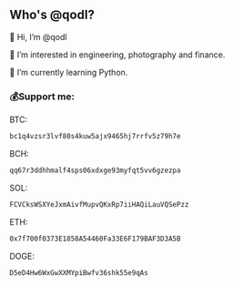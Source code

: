 ## Who's @qodl?
👋 Hi, I’m @qodl

👀 I’m interested in engineering, photography and finance.

🌱 I’m currently learning Python.

### 💰Support me:

BTC: 
```bash
bc1q4vzsr3lvf80s4kuw5ajx9465hj7rrfv5z79h7e
```
BCH:
```bash
qq67r3ddhhmalf4sps06xdxge93myfqt5vv6gzezpa
```

SOL:
```bash
FCVCksWSXYeJxmAivfMupvQKxRp7iiHAQiLauVQSePzz
```
ETH:
```bash
0x7f700f0373E1858A54460Fa33E6F179BAF3D3A5B
```

DOGE:
```bash
D5eD4Hw6WxGwXXMYpiBwfv36shk55e9qAs
```




<!---
qodl/qodl is a ✨ special ✨ repository because its `README.md` (this file) appears on your GitHub profile.
You can click the Preview link to take a look at your changes.
--->
